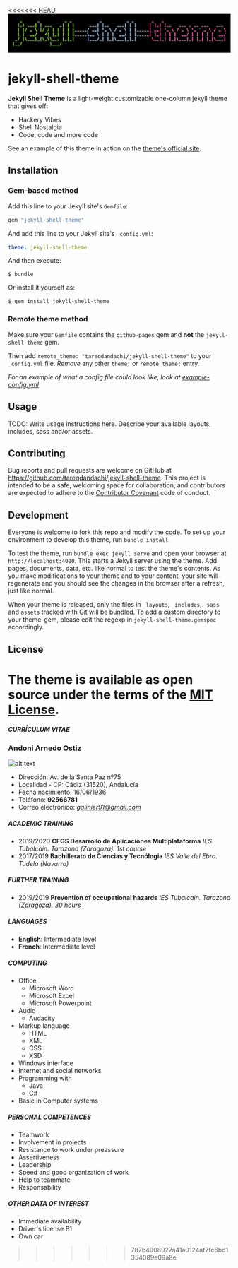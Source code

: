 <<<<<<< HEAD
<img src="assets/theme_logo.svg" class="detail_header">

# jekyll-shell-theme

**Jekyll Shell Theme** is a light-weight customizable one-column jekyll theme that gives off:

- Hackery Vibes
- Shell Nostalgia
- Code, code and more code

See an example of this theme in action on the [theme's official site](https://tareqdandachi.github.io/jekyll-shell-theme).

## Installation

### Gem-based method

Add this line to your Jekyll site's `Gemfile`:

```ruby
gem "jekyll-shell-theme"
```

And add this line to your Jekyll site's `_config.yml`:

```yaml
theme: jekyll-shell-theme
```

And then execute:

    $ bundle

Or install it yourself as:

    $ gem install jekyll-shell-theme

### Remote theme method

Make sure your `Gemfile` contains the `github-pages` gem and **not** the `jekyll-shell-theme` gem.

Then add `remote_theme: "tareqdandachi/jekyll-shell-theme"` to your `_config.yml` file.
*Remove* any other `theme:` or `remote_theme:` entry.

*For an example of what a config file could look like, look at [example-config.yml](https://github.com/tareqdandachi/jekyll-shell-theme/blob/master/example-config.yml)*

## Usage

TODO: Write usage instructions here. Describe your available layouts, includes, sass and/or assets.

## Contributing

Bug reports and pull requests are welcome on GitHub at https://github.com/tareqdandachi/jekyll-shell-theme. This project is intended to be a safe, welcoming space for collaboration, and contributors are expected to adhere to the [Contributor Covenant](http://contributor-covenant.org) code of conduct.

## Development

Everyone is welcome to fork this repo and modify the code. To set up your environment to develop this theme, run `bundle install`.

To test the theme, run `bundle exec jekyll serve` and open your browser at `http://localhost:4000`. This starts a Jekyll server using the theme. Add pages, documents, data, etc. like normal to test the theme's contents. As you make modifications to your theme and to your content, your site will regenerate and you should see the changes in the browser after a refresh, just like normal.

When your theme is released, only the files in `_layouts`, `_includes`, `_sass` and `assets` tracked with Git will be bundled.
To add a custom directory to your theme-gem, please edit the regexp in `jekyll-shell-theme.gemspec` accordingly.

## License

The theme is available as open source under the terms of the [MIT License](https://opensource.org/licenses/MIT).
=======
##### ***CURRÍCULUM VITAE***
### Andoni Arnedo Ostiz
![alt text](https://attachment.eab.com/wp-content/uploads/2019/12/Icon-Person-Student-F-2-100x100.png)
- Dirección: Av. de la Santa Paz nº75
- Localidad - CP: Cádiz (31520), Andalucía
- Fecha nacimiento: 16/06/1936
- Teléfono: **92566781**
- Correo electrónico: *galinier91@gmail.com*
##### ACADEMIC TRAINING
- 2019/2020 **CFGS Desarrollo de Aplicaciones Multiplataforma**
*IES Tubalcaín. Tarazona (Zaragoza). 1st course*
- 2017/2019 **Bachillerato de Ciencias y Tecnólogia**
*IES Valle del Ebro. Tudela (Navarra)*
##### FURTHER TRAINING
- 2019/2019 **Prevention of occupational hazards**
*IES Tubalcaín. Tarazona (Zaragoza). 30 hours*
##### LANGUAGES
- **English**: Intermediate level
- **French**: Intermediate level
##### COMPUTING
- Office 
    - Microsoft Word
    - Microsoft Excel
    - Microsoft Powerpoint
- Audio
    - Audacity
- Markup language
    - HTML
    - XML
    - CSS
    - XSD
- Windows interface
- Internet and social networks
- Programming with 
    - Java
    - C#
- Basic in Computer systems
##### PERSONAL COMPETENCES
- Teamwork
- Involvement in projects
- Resistance to work under preassure
- Assertiveness
- Leadership
- Speed and good organization of work
- Help to teammate
- Responsability

##### OTHER DATA OF INTEREST
- Immediate availability
- Driver's license B1
- Own car 



>>>>>>> 787b4908927a41a0124af7fc6bd1354089e09a8e
